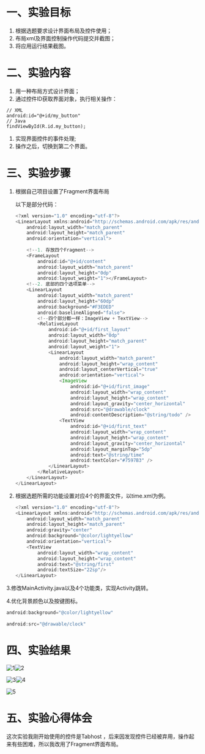 # 一、实验目标

1. 根据选题要求设计界面布局及控件使用；
2. 布局xml及界面控制操作代码提交并截图；
3. 将应用运行结果截图。

# 二、实验内容

1. 用一种布局方式设计界面；
2. 通过控件ID获取界面对象，执行相关操作：

```
// XML
android:id="@+id/my_button"
// Java
findViewById(R.id.my_button);
```

1. 实现界面控件的事件处理;
2. 操作之后，切换到第二个界面。

# 三、实验步骤

1. 根据自己项目设置了Fragment界面布局

   以下是部分代码：

   ```java
   <?xml version="1.0" encoding="utf-8"?>
   <LinearLayout xmlns:android="http://schemas.android.com/apk/res/android"
       android:layout_width="match_parent"
       android:layout_height="match_parent"
       android:orientation="vertical">
      
       <!--1. 存放四个Fragment-->
       <FrameLayout
           android:id="@+id/content"
           android:layout_width="match_parent"
           android:layout_height="0dp"
           android:layout_weight="1"></FrameLayout>
       <!--2. 底部的四个选项菜单-->
       <LinearLayout
           android:layout_width="match_parent"
           android:layout_height="60dp"
           android:background="#F3EDED"
           android:baselineAligned="false">
           <!--四个部分都一样：ImageView + TextView-->
           <RelativeLayout
               android:id="@+id/first_layout"
               android:layout_width="0dp"
               android:layout_height="match_parent"
               android:layout_weight="1">
               <LinearLayout
                   android:layout_width="match_parent"
                   android:layout_height="wrap_content"
                   android:layout_centerVertical="true"
                   android:orientation="vertical">
                   <ImageView
                       android:id="@+id/first_image"
                       android:layout_width="wrap_content"
                       android:layout_height="wrap_content"
                       android:layout_gravity="center_horizontal"
                       android:src="@drawable/clock"
                       android:contentDescription="@string/todo" />
                   <TextView
                       android:id="@+id/first_text"
                       android:layout_width="wrap_content"
                       android:layout_height="wrap_content"
                       android:layout_gravity="center_horizontal"
                       android:layout_marginTop="5dp"
                       android:text="@string/time"
                       android:textColor="#7597B3" />
               </LinearLayout>
           </RelativeLayout>
       </LinearLayout>
   </LinearLayout>
   
   ```

   

2. 根据选题所需的功能设置对应4个的界面文件，以time.xml为例。

   ```java
   <?xml version="1.0" encoding="utf-8"?>
   <LinearLayout xmlns:android="http://schemas.android.com/apk/res/android"
       android:layout_width="match_parent"
       android:layout_height="match_parent"
       android:gravity="center"
       android:background="@color/lightyellow"
       android:orientation="vertical">
       <TextView
           android:layout_width="wrap_content"
           android:layout_height="wrap_content"
           android:text="@string/first"
           android:textSize="22sp"/>
   </LinearLayout>
   ```

3.修改MainActivity.java以及4个功能类，实现Activity跳转。

4.优化背景颜色以及按键图标。

```java
android:background="@color/lightyellow"
    
android:src="@drawable/clock"
```

# 四、实验结果

![1](D:\Desktop\Markdown\移动应用开发\lab4_1.PNG)<img src="D:\Desktop\Markdown\移动应用开发\lab4_2.PNG" alt="2" />

![3](D:\Desktop\Markdown\移动应用开发\lab4_3.PNG)![4](D:\Desktop\Markdown\移动应用开发\lab4_4.PNG)



![5](D:\Desktop\Markdown\移动应用开发\lab3.PNG)

# 五、实验心得体会

这次实验我刚开始使用的控件是Tabhost ，后来因发现控件已经被弃用，操作起来有些困难，所以我改用了Fragment界面布局。

